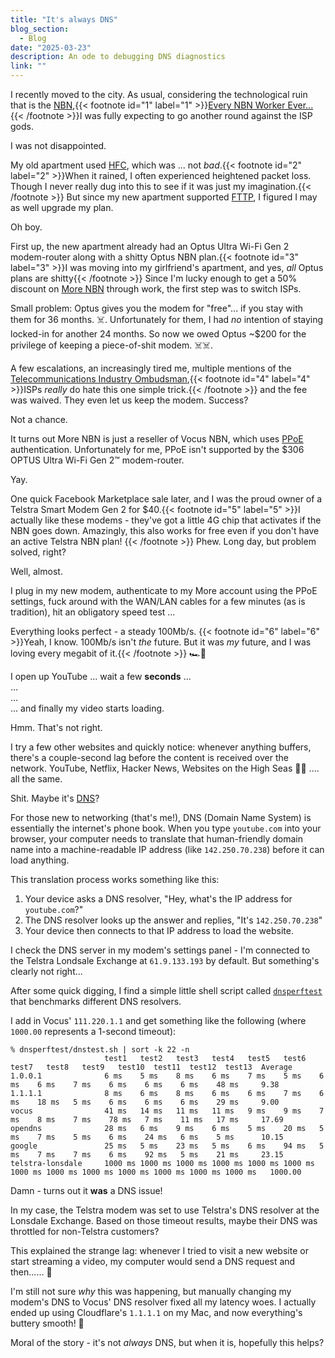 ```yaml
---
title: "It's always DNS"
blog_section:
  - Blog
date: "2025-03-23"
description: An ode to debugging DNS diagnostics
link: ""
---
```


I recently moved to the city. As usual, considering the technological ruin that is the [NBN](https://en.wikipedia.org/wiki/National_Broadband_Network),{{< footnote id="1" label="1" >}}[Every NBN Worker Ever...](https://www.youtube.com/watch?v=8AfEhoU44L0){{< /footnote >}}I was fully expecting to go another round against the ISP gods.

I was not disappointed.

My old apartment used [HFC](https://en.wikipedia.org/wiki/Hybrid_fiber-coaxial), which was ... not _bad_.{{< footnote id="2" label="2" >}}When it rained, I often experienced heightened packet loss. Though I never really dug into this to see if it was just my imagination.{{< /footnote >}} But since my new apartment supported [FTTP](https://en.wikipedia.org/wiki/Fiber_to_the_x), I figured I may as well upgrade my plan.

Oh boy.

First up, the new apartment already had an Optus Ultra Wi-Fi Gen 2 modem-router along with a shitty Optus NBN plan.{{< footnote id="3" label="3" >}}I was moving into my girlfriend's apartment, and yes, _all_ Optus plans are shitty{{< /footnote >}} Since I'm lucky enough to get a 50% discount on [More NBN](https://www.more.com.au) through work, the first step was to switch ISPs.

Small problem: Optus gives you the modem for "free"... if you stay with them for 36 months. ☠️. Unfortunately for them, I had _no_ intention of staying locked-in for another 24 months. So now we owed Optus ~$200 for the privilege of keeping a piece-of-shit modem. ☠️☠️.

A few escalations, an increasingly tired me, multiple mentions of the [Telecommunications Industry Ombudsman](https://www.tio.com.au),{{< footnote id="4" label="4" >}}ISPs _really_ do hate this one simple trick.{{< /footnote >}} and the fee was waived. They even let us keep the modem. Success?

Not a chance.

It turns out More NBN is just a reseller of Vocus NBN, which uses [PPoE](https://en.wikipedia.org/wiki/Point-to-Point_Protocol_over_Ethernet) authentication. Unfortunately for me, PPoE isn't supported by the $306 OPTUS Ultra Wi-Fi Gen 2™️ modem-router.

Yay.

One quick Facebook Marketplace sale later, and I was the proud owner of a Telstra Smart Modem Gen 2 for $40.{{< footnote id="5" label="5" >}}I actually like these modems - they've got a little 4G chip that activates if the NBN goes down. Amazingly, this also works for free even if you don't have an active Telstra NBN plan! {{< /footnote >}} Phew. Long day, but problem solved, right?

Well, almost.

I plug in my new modem, authenticate to my More account using the PPoE settings, fuck around with the WAN/LAN cables for a few minutes (as is tradition), hit an obligatory speed test ...

Everything looks perfect - a steady 100Mb/s. {{< footnote id="6" label="6" >}}Yeah, I know. 100Mb/s isn't *the* future. But it was *my* future, and I was loving every megabit of it.{{< /footnote >}} 🏎️💨

I open up YouTube ... wait a few **seconds** 
...  
...  
...  
... and finally my video starts loading.

Hmm. That's not right.

I try a few other websites and quickly notice: whenever anything buffers, there's a couple-second lag before the content is received over the network.
YouTube, Netflix, Hacker News, Websites on the High Seas 🏴‍☠️ .... all the same.

Shit. Maybe it's [DNS](https://en.wikipedia.org/wiki/Domain_Name_System)?

For those new to networking (that's me!), DNS (Domain Name System) is essentially the internet's phone book. When you type `youtube.com` into your browser, your computer needs to translate that human-friendly domain name into a machine-readable IP address (like `142.250.70.238`) before it can load anything.

This translation process works something like this:

1. Your device asks a DNS resolver, "Hey, what's the IP address for `youtube.com`?"
2. The DNS resolver looks up the answer and replies, "It's `142.250.70.238`"
3. Your device then connects to that IP address to load the website.

I check the DNS server in my modem's settings panel - I'm connected to the Telstra Londsale Exchange at `61.9.133.193` by default. But something's clearly not right...

After some quick digging, I find a simple little shell script called [`dnsperftest`](https://github.com/cleanbrowsing/dnsperftest) that benchmarks different DNS resolvers.

I add in Vocus' `111.220.1.1` and get something like the following (where `1000.00` represents a 1-second timeout):

```shell
% dnsperftest/dnstest.sh | sort -k 22 -n
                     test1   test2   test3   test4   test5   test6   test7   test8   test9   test10  test11  test12  test13  Average
1.0.0.1              6 ms    5 ms    8 ms    6 ms    7 ms    5 ms    6 ms    6 ms    7 ms    6 ms    6 ms    6 ms    48 ms     9.38
1.1.1.1              8 ms    6 ms    8 ms    6 ms    6 ms    7 ms    6 ms    18 ms   5 ms    6 ms    6 ms    6 ms    29 ms     9.00
vocus                41 ms   14 ms   11 ms   11 ms   9 ms    9 ms    7 ms    8 ms    7 ms    78 ms   7 ms    11 ms   17 ms     17.69
opendns              28 ms   6 ms    9 ms    6 ms    5 ms    20 ms   5 ms    7 ms    5 ms    6 ms    24 ms   6 ms    5 ms      10.15
google               25 ms   5 ms    23 ms   5 ms    6 ms    94 ms   5 ms    7 ms    7 ms    6 ms    92 ms   5 ms    21 ms     23.15
telstra-lonsdale     1000 ms 1000 ms 1000 ms 1000 ms 1000 ms 1000 ms 1000 ms 1000 ms 1000 ms 1000 ms 1000 ms 1000 ms 1000 ms   1000.00
```

Damn - turns out it **was** a DNS issue!

In my case, the Telstra modem was set to use Telstra's DNS resolver at the Lonsdale Exchange. Based on those timeout results, maybe their DNS was throttled for non-Telstra customers?

This explained the strange lag: whenever I tried to visit a new website or start streaming a video, my computer would send a DNS request and then...... 🐌

I'm still not sure *why* this was happening, but manually changing my modem's DNS to Vocus' DNS resolver fixed all my latency woes. I actually ended up using Cloudflare's `1.1.1.1` on my Mac, and now everything's buttery smooth! 🚀

Moral of the story - it's not _always_ DNS, but when it is, hopefully this helps?
